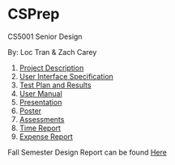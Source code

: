 # CSPrep

CS5001 Senior Design

By: Loc Tran & Zach Carey

1. [Project Description](Capstone/Description.md)
2. [User Interface Specification](Capstone/Design)
3. [Test Plan and Results](Capstone/Tests)
4. [User Manual](Capstone/UserManual.md)
5. [Presentation](https://www.youtube.com/watch?v=F7DX28LeSWQ&feature=youtu.be)
6. [Poster](Capstone/Poster/CSPrep_Poster.pdf)
7. [Assessments](Capstone/Assessments)
8. [Time Report](Capstone/TimeReport.md)
9. [Expense Report](Capstone/ExpenseReport.md)


Fall Semester Design Report can be found [Here](Capstone/FinalReport.pdf)
